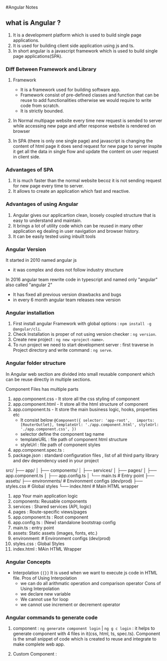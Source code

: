#Angular Notes

## what is Angular ?

1. It is a development platform which is used to build single page applications.
2. It is used for building client side application using js and ts.
3. In short angular is a javascript framework which is used to build single page applications(SPA).

### Diff Between Framework and Library

1. Framework

   - It is a framework used for building software app.
   - Framework consist of pre-defined classes and function that can be reuse to add functionalities otherwise we would require to write code from scratch.
   - It is strictly bounded.

2. In Normal multipage website every time new request is sended to server while accessing new page and after response website is rendered on browser
3. In SPA (there is only one single page) and javascript is changing the content of html page it does send request for new page to server inspite it get all the data in single flow and update the content on user request in client side.

### Advantages of SPA

1. It is much faster than the normal website becoz it is not sending request for new page every time to server.
2. It allows to create an application which fast and reactive.

### Advantages of using Angular

1. Angular gives our applicartion clean, loosely coupled structure that is easy to understand and maintain.
2. It brings a lot of utility code which can be reused in many other application eg dealing in user navigation and browser history.
3. It can be easily tested using inbuilt tools

### Angular Version

It started in 2010 named angular js

- it was complex and does not follow industry structure

In 2016 angular team rewrite code in typescript and named only "angular" also called "angular 2"

- It has fixed all previous version drawbacks and bugs
- in every 6 month angular team releases new version

### Angular installation

1. First install angular Framework with global options : `npm install -g @angular/cli`.
2. Check Installation is proper of not using version checker : `ng version`.
3. Create new project : `ng new <project-name>`.
4. To run project we need to start development server : first traverse in Project directory and write command : `ng serve`.

### Angular folder structure

In Angular web section are divided into small reusable component which can be reuse directly in multiple sections.

Component Files has multiple parts

1. app.component.css - It store all the css styling of component
2. app.component.html - It store all the html structure of component
3. app.component.ts - It store the main business logic, hooks, properties etc
   - It consist below
     `@Component({
selector: 'app-root',  
imports: [RouterOutlet],
templateUrl: './app.component.html',
styleUrl: './app.component.css',
})`
   - selector define the component tag name
   - templateURL : file path of component html structure
   - styleUrl : file path of component styles
4. app.component.spec.ts :
5. package.json : standard configuration files , list of all third party library and dev dependency used in your project

src/
├── app/
│ ├── components/
│ ├── services/
│ ├── pages/
│ ├── app.component.ts
│ ├── app.config.ts
│ └── main.ts # Entry point
├── assets/
├── environments/ # Environment configs (dev/prod)
├── styles.css # Global styles
└── index.html # Main HTML wrapper

1. app Your main application logic
2. components: Reusable components
3. services : Shared services (API, logic)
4. pages : Route-specific views/pages
5. app.component.ts : Root component
6. app.config.ts : (New) standalone bootstrap config
7. main.ts : entry point
8. assets: Static assets (images, fonts, etc.)
9. environment: # Environment configs (dev/prod)
10. styles.css : Global Styles
11. index.html : MAin HTML Wrapper

### Angular Concepts

- Interpolation `{{}}`
  It is used when we want to execute js code in HTML file.
  Pros of Using Interpolation
  - we can do all arithmatic operation and comparison operator
    Cons of Using Interpolation
  - we declare new variable
  - We cannot use for loop
  - we cannot use increment or decrement operator

### Angular commands to generate code

1. component : `ng generate component login` | `ng g c login` : it helps to generate component with 4 files in it(css, html, ts, spec.ts).
   Component is the small snippet of code which is created to reuse and integrate to make complete web app.

2. Custom Component :
